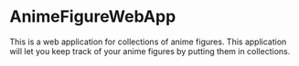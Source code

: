 # AnimeFigureWebApp
This is a web application for collections of anime figures. This application will let you keep track of your anime figures by putting them in collections.
